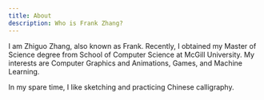 ```yaml
---
title: About
description: Who is Frank Zhang?
---
```


I am Zhiguo Zhang, also known as Frank. Recently, I obtained my Master of Science degree from School of Computer Science at McGill University. My interests are Computer Graphics and Animations, Games, and Machine Learning.

In my spare time, I like sketching and practicing Chinese calligraphy.

